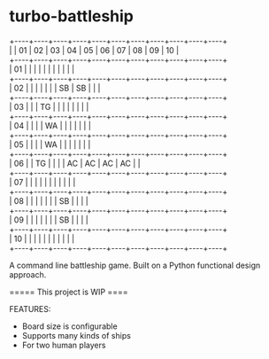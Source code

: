 # turbo-battleship

+----+----+----+----+----+----+----+----+----+----+----+  
|    | 01 | 02 | 03 | 04 | 05 | 06 | 07 | 08 | 09 | 10 |  
+----+----+----+----+----+----+----+----+----+----+----+  
| 01 |    |    |    |    |    |    |    |    |    |    |  
+----+----+----+----+----+----+----+----+----+----+----+  
| 02 |    |    |    |    |    |    | SB | SB |    |    |  
+----+----+----+----+----+----+----+----+----+----+----+  
| 03 |    |    | TG |    |    |    |    |    |    |    |  
+----+----+----+----+----+----+----+----+----+----+----+  
| 04 |    |    |    | WA |    |    |    |    |    |    |  
+----+----+----+----+----+----+----+----+----+----+----+  
| 05 |    |    |    | WA |    |    |    |    |    |    |  
+----+----+----+----+----+----+----+----+----+----+----+  
| 06 |    | TG |    |    |    | AC | AC | AC | AC |    |  
+----+----+----+----+----+----+----+----+----+----+----+  
| 07 |    |    |    |    |    |    |    |    |    |    |  
+----+----+----+----+----+----+----+----+----+----+----+  
| 08 |    |    |    |    |    |    | SB |    |    |    |  
+----+----+----+----+----+----+----+----+----+----+----+  
| 09 |    |    |    |    |    |    | SB |    |    |    |  
+----+----+----+----+----+----+----+----+----+----+----+  
| 10 |    |    |    |    |    |    |    |    |    |    |  
+----+----+----+----+----+----+----+----+----+----+----+  

A command line battleship game.
Built on a Python functional design approach.

===== This project is WIP ====

FEATURES:
- Board size is configurable
- Supports many kinds of ships
- For two human players


